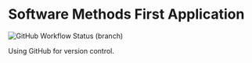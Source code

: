 # Software Methods First Application

![GitHub Workflow Status (branch)](https://img.shields.io/github/actions/workflow/status/rachaelbanks/sem/main.yml?branch=master)

Using GitHub for version control.
